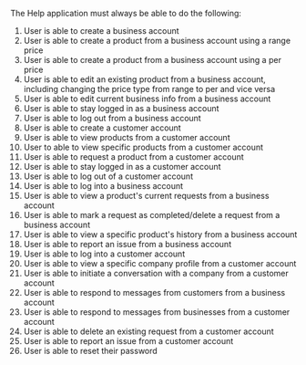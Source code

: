 The Help application must always be able to do the following:

1. User is able to create a business account
2. User is able to create a product from a business account using a range price
3. User is able to create a product from a business account using a per price
4. User is able to edit an existing product from a business account, including changing the price type from range to per and vice versa
5. User is able to edit current business info from a business account
6. User is able to stay logged in as a business account
7. User is able to log out from a business account
8. User is able to create a customer account
9. User is able to view products from a customer account
10. User to able to view specific products from a customer account
11. User is able to request a product from a customer account
12. User is able to stay logged in as a customer account
13. User is able to log out of a customer account
14. User is able to log into a business account
15. User is able to view a product's current requests from a business account
16. User is able to mark a request as completed/delete a request from a business account
17. User is able to view a specific product's history from a business account
18. User is able to report an issue from a business account
19. User is able to log into a customer account
20. User is able to view a specific company profile from a customer account
21. User is able to initiate a conversation with a company from a customer account
22. User is able to respond to messages from customers from a business account
23. User is able to respond to messages from businesses from a customer account
24. User is able to delete an existing request from a customer account
25. User is able to report an issue from a customer account
26. User is able to reset their password



